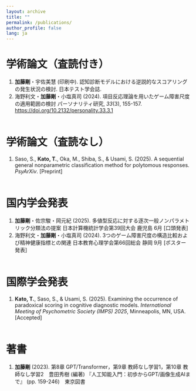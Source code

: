 ```yaml
---
layout: archive
title: ""
permalink: /publications/
author_profile: false
lang: ja
---
```


# 学術論文（査読付き）
1. **加藤剛**・宇佐美慧 (印刷中). 認知診断モデルにおける逆説的なスコアリングの発生状況の検討. 日本テスト学会誌.
1. 海野利文・**加藤剛**・小塩真司 (2024). 項目反応理論を用いたゲーム障害尺度の適用範囲の検討 パーソナリティ研究, *33*(3), 155-157. https://doi.org/10.2132/personality.33.3.1
<br><br>


# 学術論文（査読なし）
1. Saso, S., **Kato, T.**, Oka, M., Shiba, S., & Usami, S. (2025). A sequential general nonparametric classification method for polytomous responses. *PsyArXiv*. [Preprint]
<br><br>


# 国内学会発表
1. **加藤剛**・佐宗駿・岡元紀 (2025). 多値型反応に対する逐次一般ノンパラメトリック分類法の提案 日本計算機統計学会第39回大会 鹿児島 6月 [口頭発表]
1. 海野利文・**加藤剛**・小塩真司 (2024). 3つのゲーム障害尺度の構造比較および精神健康指標との関連 日本教育心理学会第66回総会 静岡 9月 [ポスター発表]
<br><br>


# 国際学会発表
1. **Kato, T.**, Saso, S., & Usami, S. (2025). Examining the occurrence of paradoxical scoring in cognitive diagnostic models. *International Meeting of Psychometric Society (IMPS) 2025*, Minneapolis, MN, USA. [Accepted]
<br><br>


# 著書
1. **加藤剛** (2023). 第8章 GPT/Transformer，第9章 教師なし学習1，第10章 教師なし学習2　豊田秀樹 (編著) 『人工知能入門：初歩からGPT/画像生成AIまで』 (pp. 159-246)　東京図書
<br><br>